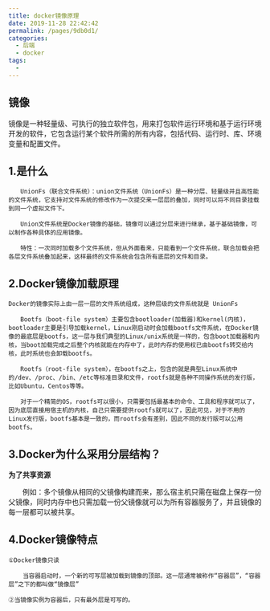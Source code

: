 ```yaml
---
title: docker镜像原理
date: 2019-11-28 22:42:42
permalink: /pages/9db0d1/
categories:
  - 后端
  - docker
tags:
  - 
---
```

## 镜像

镜像是一种轻量级、可执行的独立软件包，用来打包软件运行环境和基于运行环境开发的软件，它包含运行某个软件所需的所有内容，包括代码、运行时、库、环境变量和配置文件。

## 1.是什么

```
　　UnionFs（联合文件系统）：union文件系统（UnionFs）是一种分层、轻量级并且高性能的文件系统，它支持对文件系统的修改作为一次提交来一层层的叠加，同时可以将不同目录挂载到同一个虚拟文件下。

　　Union文件系统是Docker镜像的基础，镜像可以通过分层来进行继承，基于基础镜像，可以制作各种具体的应用镜像。

　　特性：一次同时加载多个文件系统，但从外面看来，只能看到一个文件系统，联合加载会把各层文件系统叠加起来，这样最终的文件系统会包含所有底层的文件和目录。
```
## 2.Docker镜像加载原理
```
Docker的镜像实际上由一层一层的文件系统组成，这种层级的文件系统就是 UnionFs

　　Bootfs（boot-file system）主要包含bootloader(加载器)和kernel(内核)，bootloader主要是引导加载kernel，Linux刚启动时会加载bootfs文件系统，在Docker镜像的最底层是bootfs，这一层与我们典型的Linux/unix系统是一样的，包含boot加载器和内核，当boot加载完成之后整个内核就能在内存中了，此时内存的使用权已由bootfs转交给内核，此时系统也会卸载bootfs。

　　Rootfs（root-file system），在bootfs之上，包含的就是典型Linux系统中的/dev、/proc、/bin、/etc等标准目录和文件，rootfs就是各种不同操作系统的发行版，比如Ubuntu，Centos等等。

　　对于一个精简的OS，rootfs可以很小，只需要包括最基本的命令、工具和程序就可以了，因为底层直接用宿主机的内核，自己只需要提供rootfs就可以了，因此可见，对于不用的Linux发行版，bootfs基本是一致的，而rootfs会有差别，因此不同的发行版可以公用bootfs。
```
## 3.Docker为什么采用分层结构？

  **为了共享资源**

　　例如：多个镜像从相同的父镜像构建而来，那么宿主机只需在磁盘上保存一份父镜像，同时内存中也只需加载一份父镜像就可以为所有容器服务了，并且镜像的每一层都可以被共享。

## 4.Docker镜像特点
```
①Docker镜像只读

    当容器启动时，一个新的可写层被加载到镜像的顶部。这一层通常被称作“容器层”，“容器层”之下的都叫做“镜像层”

②当镜像实例为容器后，只有最外层是可写的。
```